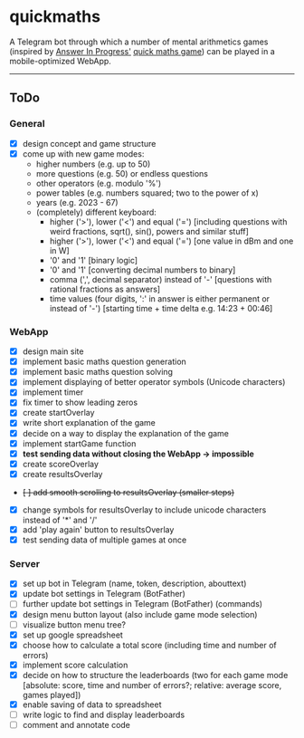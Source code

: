 # quickmaths

A Telegram bot through which a number of mental arithmetics games (inspired by [Answer In Progress'](https://www.youtube.com/@answerinprogress "AIP on YouTube") [quick maths game](https://www.youtube.com/watch?v=xvOkXXprG2g "why do people hate math")) can be played in a mobile-optimized WebApp.

---

## ToDo

### General

* [x] design concept and game structure
* [x] come up with new game modes:
  * higher numbers (e.g. up to 50)
  * more questions (e.g. 50) or endless questions
  * other operators (e.g. modulo '%')
  * power tables (e.g. numbers squared; two to the power of x)
  * years (e.g. 2023 - 67)
  * (completely) different keyboard:
    * higher ('>'), lower ('<') and equal ('=') [including questions with weird fractions, sqrt(), sin(), powers and similar stuff]
    * higher ('>'), lower ('<') and equal ('=') [one value in dBm and one in W]
    * '0' and '1' [binary logic]
    * '0' and '1' [converting decimal numbers to binary]
    * comma (',', decimal separator) instead of '-' [questions with rational fractions as answers]
    * time values (four digits, ':' in answer is either permanent or instead of '-') [starting time + time delta e.g. 14:23 + 00:46]

### WebApp

* [x] design main site
* [x] implement basic maths question generation
* [x] implement basic maths question solving
* [x] implement displaying of better operator symbols (Unicode characters)
* [x] implement timer
* [x] fix timer to show leading zeros
* [x] create startOverlay
* [x] write short explanation of the game
* [x] decide on a way to display the explanation of the game
* [x] implement startGame function
* [x] **test sending data without closing the WebApp -> impossible**
* [x] create scoreOverlay
* [x] create resultsOverlay
* ~~[ ] add smooth scrolling to resultsOverlay (smaller steps)~~
* [x] change symbols for resultsOverlay to include unicode characters instead of '*' and '/'
* [x] add 'play again' button to resultsOverlay
* [x] test sending data of multiple games at once

### Server

* [x] set up bot in Telegram (name, token, description, abouttext)
* [x] update bot settings in Telegram (BotFather)
* [ ] further update bot settings in Telegram (BotFather) (commands)
* [x] design menu button layout (also include game mode selection)
* [ ] visualize button menu tree?
* [x] set up google spreadsheet
* [x] choose how to calculate a total score (including time and number of errors)
* [x] implement score calculation
* [x] decide on how to structure the leaderboards (two for each game mode [absolute: score, time and number of errors?; relative: average score, games played])
* [x] enable saving of data to spreadsheet
* [ ] write logic to find and display leaderboards
* [ ] comment and annotate code
